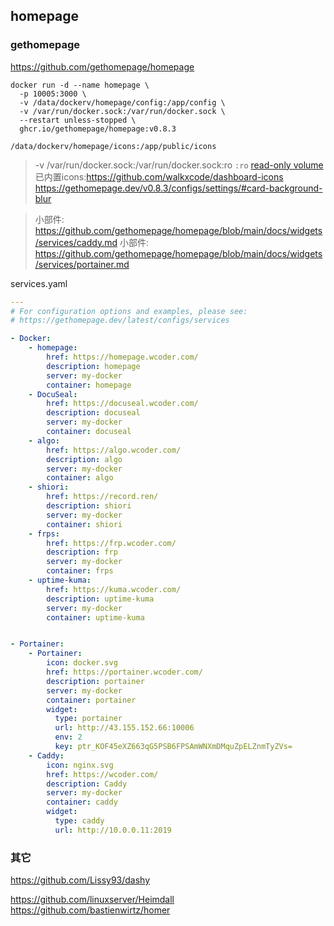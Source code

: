 ## homepage

### gethomepage
https://github.com/gethomepage/homepage

```
docker run -d --name homepage \
  -p 10005:3000 \
  -v /data/dockerv/homepage/config:/app/config \
  -v /var/run/docker.sock:/var/run/docker.sock \
  --restart unless-stopped \
  ghcr.io/gethomepage/homepage:v0.8.3
```

```
/data/dockerv/homepage/icons:/app/public/icons
```

> -v /var/run/docker.sock:/var/run/docker.sock:ro  `:ro` [read-only volume](https://docs.docker.com/storage/volumes/#use-a-read-only-volume)
> 已内置icons:https://github.com/walkxcode/dashboard-icons
> https://gethomepage.dev/v0.8.3/configs/settings/#card-background-blur

> 小部件: https://github.com/gethomepage/homepage/blob/main/docs/widgets/services/caddy.md
> 小部件: https://github.com/gethomepage/homepage/blob/main/docs/widgets/services/portainer.md

services.yaml
```yaml
---
# For configuration options and examples, please see:
# https://gethomepage.dev/latest/configs/services

- Docker:
    - homepage:
        href: https://homepage.wcoder.com/
        description: homepage
        server: my-docker
        container: homepage
    - DocuSeal:
        href: https://docuseal.wcoder.com/
        description: docuseal
        server: my-docker
        container: docuseal
    - algo:
        href: https://algo.wcoder.com/
        description: algo
        server: my-docker
        container: algo
    - shiori:
        href: https://record.ren/
        description: shiori
        server: my-docker
        container: shiori
    - frps:
        href: https://frp.wcoder.com/
        description: frp
        server: my-docker
        container: frps
    - uptime-kuma:
        href: https://kuma.wcoder.com/
        description: uptime-kuma
        server: my-docker
        container: uptime-kuma


- Portainer:
    - Portainer:
        icon: docker.svg
        href: https://portainer.wcoder.com/
        description: portainer
        server: my-docker
        container: portainer
        widget:
          type: portainer
          url: http://43.155.152.66:10006
          env: 2
          key: ptr_KOF45eXZ663qG5PSB6FPSAmWNXmDMquZpELZnmTyZVs=
    - Caddy:
        icon: nginx.svg
        href: https://wcoder.com/
        description: Caddy
        server: my-docker
        container: caddy
        widget:
          type: caddy
          url: http://10.0.0.11:2019


```

### 其它
https://github.com/Lissy93/dashy

https://github.com/linuxserver/Heimdall
https://github.com/bastienwirtz/homer
